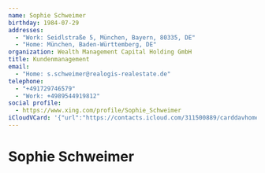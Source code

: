 ```yaml
---
name: Sophie Schweimer
birthday: 1984-07-29
addresses:
  - "Work: Seidlstraße 5, München, Bayern, 80335, DE"
  - "Home: München, Baden-Württemberg, DE"
organization: Wealth Management Capital Holding GmbH
title: Kundenmanagement
email:
  - "Home: s.schweimer@realogis-realestate.de"
telephone:
  - "+491729746579"
  - "Work: +4989544919812"
social profile:
  - https://www.xing.com/profile/Sophie_Schweimer
iCloudVCard: '{"url":"https://contacts.icloud.com/311500889/carddavhome/card/Nzc4YzMzYzItZWQxOC00Y2NlLThkMzgtODAyMDUyM2U3MWZl.vcf","etag":"\"kmfhdg16\"","data":"BEGIN:VCARD\r\nVERSION:3.0\r\nFN:\r\nN:Schweimer;Sophie;;;\r\nUID:778c33c2-ed18-4cce-8d38-8020523e71fe\r\nBDAY;VALUE=date:1984-07-29\r\nADR;TYPE=WORK:;;Seidlstraße 5;München;Bayern;80335;DE;\r\nADR;TYPE=HOME:;;;München;Baden-Württemberg;;DE;\r\nWP1.X-ABLABEL:Work\r\nitem0.X-ABLABEL:xing\r\nPRODID:ez-vcard 0.9.13-fc\r\nREV:2025-04-03T22:12:18Z\r\nORG:Wealth Management Capital Holding GmbH;\r\nTITLE:Kundenmanagement\r\nEMAIL;TYPE=HOME:s.schweimer@realogis-realestate.de\r\nPHOTO;VALUE=uri:https://gateway.icloud.com/contacts/311500889/ck/card/8decc\r\n c345817a4f0320a5c78225f335c\r\nTEL;TYPE=CELL:+491729746579\r\nTEL;TYPE=WORK:+4989544919812\r\nitem0.X-SOCIALPROFILE;X-USER=Sophie_Schweimer:https://www.xing.com/profile/\r\n Sophie_Schweimer\r\nEND:VCARD"}'
---
```

# Sophie Schweimer